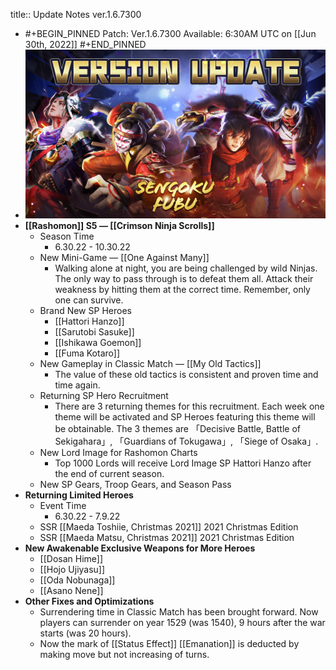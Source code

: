 title:: Update Notes ver.1.6.7300

- #+BEGIN_PINNED
  Patch: Ver.1.6.7300
  Available: 6:30AM UTC on [[Jun 30th, 2022]]
  #+END_PINNED
- ![upd_ver.1.6.7300.jpg](../assets/upd_ver.1.6.7300_1656573271948_0.jpg)
- **[[Rashomon]] S5 — [[Crimson Ninja Scrolls]]**
	- Season Time
		- 6.30.22 - 10.30.22
	- New Mini-Game — [[One Against Many]]
		- Walking alone at night, you are being challenged by wild Ninjas. The only way to pass through is to defeat them all. Attack their weakness by hitting them at the correct time. Remember, only one can survive.
	- Brand New SP Heroes
		- [[Hattori Hanzo]]
		- [[Sarutobi Sasuke]]
		- [[Ishikawa Goemon]]
		- [[Fuma Kotaro]]
	- New Gameplay in Classic Match — [[My Old Tactics]]
		- The value of these old tactics is consistent and proven time and time again.
	- Returning SP Hero Recruitment
		- There are 3 returning themes for this recruitment. Each week one theme will be activated and SP Heroes featuring this theme will be obtainable. The 3 themes are 「Decisive Battle, Battle of Sekigahara」, 「Guardians of Tokugawa」, 「Siege of Osaka」.
	- New Lord Image for Rashomon Charts
		- Top 1000 Lords will receive Lord Image SP Hattori Hanzo after the end of current season.
	- New SP Gears, Troop Gears, and Season Pass
- **Returning Limited Heroes**
	- Event Time
		- 6.30.22 - 7.9.22
	- SSR [[Maeda Toshiie, Christmas 2021]] 2021 Christmas Edition
	- SSR [[Maeda Matsu, Christmas 2021]] 2021 Christmas Edition
- **New Awakenable Exclusive Weapons for More Heroes**
	- [[Dosan Hime]]
	- [[Hojo Ujiyasu]]
	- [[Oda Nobunaga]]
	- [[Asano Nene]]
- **Other Fixes and Optimizations**
	- Surrendering time in Classic Match has been brought forward. Now players can surrender on year 1529 (was 1540), 9 hours after the war starts (was 20 hours).
	- Now the mark of [[Status Effect]] [[Emanation]] is deducted by making move but not increasing of turns.
